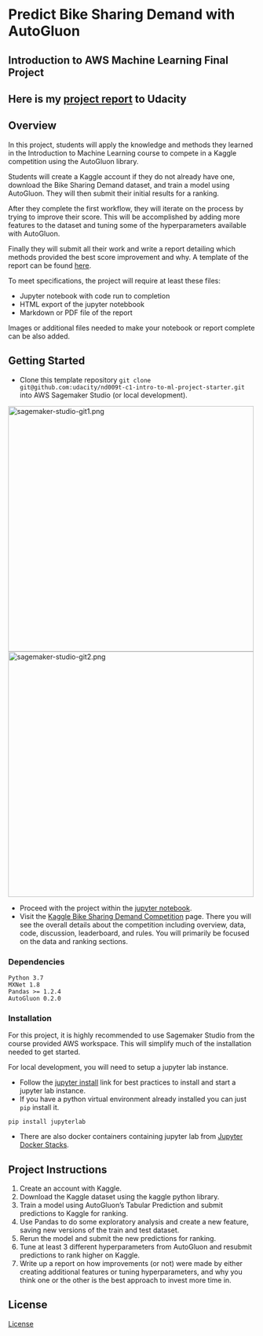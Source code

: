 # Predict Bike Sharing Demand with AutoGluon

## Introduction to AWS Machine Learning Final Project

## Here is my [project report](https://github.com/ThuraTunScibotics/Predict-Bike-Sharing-Demand-with-AutoGluon/blob/main/report-template.md) to Udacity

## Overview
In this project, students will apply the knowledge and methods they learned in the Introduction to Machine Learning course to compete in a Kaggle competition using the AutoGluon library.

Students will create a Kaggle account if they do not already have one, download the Bike Sharing Demand dataset, and train a model using AutoGluon. They will then submit their initial results for a ranking.

After they complete the first workflow, they will iterate on the process by trying to improve their score. This will be accomplished by adding more features to the dataset and tuning some of the hyperparameters available with AutoGluon.

Finally they will submit all their work and write a report detailing which methods provided the best score improvement and why. A template of the report can be found [here](report-template.md).

To meet specifications, the project will require at least these files:
* Jupyter notebook with code run to completion
* HTML export of the jupyter notebbook
* Markdown or PDF file of the report

Images or additional files needed to make your notebook or report complete can be also added.

## Getting Started
* Clone this template repository `git clone git@github.com:udacity/nd009t-c1-intro-to-ml-project-starter.git` into AWS Sagemaker Studio (or local development).

<img src="img/sagemaker-studio-git1.png" alt="sagemaker-studio-git1.png" width="500"/>
<img src="img/sagemaker-studio-git2.png" alt="sagemaker-studio-git2.png" width="500"/>

* Proceed with the project within the [jupyter notebook](project-template.ipynb).
* Visit the [Kaggle Bike Sharing Demand Competition](https://www.kaggle.com/c/bike-sharing-demand) page. There you will see the overall details about the competition including overview, data, code, discussion, leaderboard, and rules. You will primarily be focused on the data and ranking sections.

### Dependencies

```
Python 3.7
MXNet 1.8
Pandas >= 1.2.4
AutoGluon 0.2.0 
```

### Installation
For this project, it is highly recommended to use Sagemaker Studio from the course provided AWS workspace. This will simplify much of the installation needed to get started.

For local development, you will need to setup a jupyter lab instance.
* Follow the [jupyter install](https://jupyter.org/install.html) link for best practices to install and start a jupyter lab instance.
* If you have a python virtual environment already installed you can just `pip` install it.
```
pip install jupyterlab
```
* There are also docker containers containing jupyter lab from [Jupyter Docker Stacks](https://jupyter-docker-stacks.readthedocs.io/en/latest/index.html).

## Project Instructions

1. Create an account with Kaggle.
2. Download the Kaggle dataset using the kaggle python library.
3. Train a model using AutoGluon’s Tabular Prediction and submit predictions to Kaggle for ranking.
4. Use Pandas to do some exploratory analysis and create a new feature, saving new versions of the train and test dataset.
5. Rerun the model and submit the new predictions for ranking.
6. Tune at least 3 different hyperparameters from AutoGluon and resubmit predictions to rank higher on Kaggle.
7. Write up a report on how improvements (or not) were made by either creating additional features or tuning hyperparameters, and why you think one or the other is the best approach to invest more time in.

## License
[License](LICENSE.txt)
